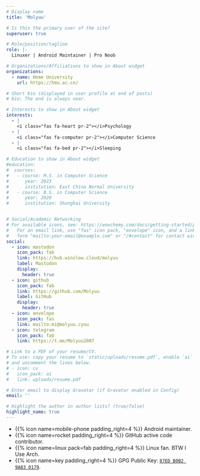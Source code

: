 ```yaml
---
# Display name
title: 'Molyuu'

# Is this the primary user of the site?
superuser: true

# Role/position/tagline
role: |-
  Linuxer | Android Maintainer | Pro Noob

# Organizations/Affiliations to show in About widget
organizations:
  - name: Home University
    url: https://hmu.ac.cn/

# Short bio (displayed in user profile at end of posts)
# bio: The end is always near.

# Interests to show in About widget
interests:
  - |
    <i class="fas fa-heart pr-2"></i>Psychology
  - |
    <i class="fas fa-computer pr-2"></i>Computer Science
  - |
    <i class="fas fa-bed pr-2"></i>Sleeping

# Education to show in About widget
#education:
#  courses:
#   - course: M.S. in Computer Science
#      year: 2023
#      institution: East China Normal University
#   - course: B.S. in Computer Science
#      year: 2020
#      institution: Shanghai University


# Social/Academic Networking
# For available icons, see: https://wowchemy.com/docs/getting-started/page-builder/#icons
#   For an email link, use "fas" icon pack, "envelope" icon, and a link in the
#   form "mailto:your-email@example.com" or "/#contact" for contact widget.
social:
  - icon: mastodon
    icon_pack: fab
    link: https://hub.winslow.cloud/molyuu
    label: Mastodon
    display:
      header: true
  - icon: github
    icon_pack: fab
    link: https://github.com/Molyuu
    label: GitHub
    display:
      header: true
  - icon: envelope 
    icon_pack: fas
    link: mailto:mi@molyuu.cyou
  - icon: telegram 
    icon_pack: fab
    link: https://t.me/Molyuu2007

# Link to a PDF of your resume/CV.
# To use: copy your resume to `static/uploads/resume.pdf`, enable `ai` icons in `params.yaml`,
# and uncomment the lines below.
# - icon: cv
#   icon_pack: ai
#   link: uploads/resume.pdf

# Enter email to display Gravatar (if Gravatar enabled in Config)
email: ''

# Highlight the author in author lists? (true/false)
highlight_name: true
---
```

<div class="nobull">

- {{% icon name=mobile-phone padding_right=4 %}} Android maintainer.
- {{% icon name=rocket padding_right=4 %}} GitHub active code contributor.
- {{% icon name=linux pack=fab padding_right=4 %}} Linux fan. BTW I Use Arch.
- {{% icon name=key padding_right=4 %}} GPG Public Key: [`87ED B0B2 9A83 0179`](https://keys.openpgp.org/search?q=3968575F6BC0B69BEA6DE6CA87EDB0B29A830179).



</div>

